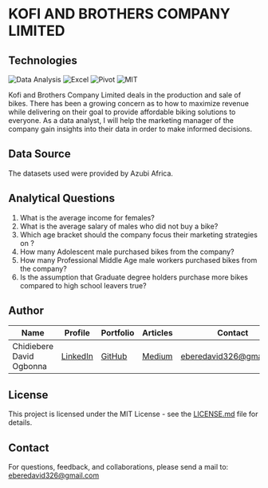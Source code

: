 # KOFI AND BROTHERS COMPANY LIMITED

## Technologies

![Data Analysis](https://img.shields.io/badge/Data-Analysis-)
![Excel](https://img.shields.io/badge/Excel-blue)
![Pivot](https://img.shields.io/badge/Pivot-blue)
![MIT](https://img.shields.io/badge/MIT-License-blue)



Kofi and Brothers Company Limited deals in the production and sale of bikes. There has been a growing concern as to how to maximize revenue while delivering on their goal to provide affordable biking solutions to everyone. As a data analyst, I will help the marketing manager of the company gain insights into their data in order to make informed decisions.

## Data Source

The datasets used were provided by Azubi Africa.

## Analytical Questions
1. What is the average income for females?
2. What is the average salary of males who did not buy a bike? 
3. Which age bracket should the company focus their marketing strategies on ?
4. How many Adolescent male purchased bikes from the company?
5. How many Professional Middle Age male workers purchased bikes from the company?
6. Is the assumption that Graduate degree holders purchase more bikes compared to high school leavers true?

## Author

| Name | Profile | Portfolio | Articles | Contact |
| ---- | ------- | --------- | -------- | ------- |
| Chidiebere David Ogbonna | [LinkedIn](https://www.linkedin.com/in/chidieberedavidogbonna/) | [GitHub](https://github.com/iameberedavid) | [Medium](https://eberedavid.medium.com) | eberedavid326@gmail.com |

## License

This project is licensed under the MIT License - see the [LICENSE.md](LICENSE.md) file for details.

## Contact

For questions, feedback, and collaborations, please send a mail to: eberedavid326@gmail.com